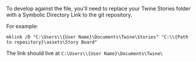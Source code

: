 To develop against the file, you'll need to replace your Twine Stories folder with a Symbolic Directory Link to the git repository.

For example:

```
mklink /D "C:\Users\\{User Name}\Documents\Twine\Stories" "C:\\{Path to repository}\assets\Story Board"
```
The link should live at ```C:\Users\\{User Name}\Documents\Twine\```
